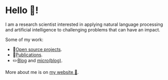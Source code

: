 # Hello 👋!

I am a research scientist interested in applying natural language processing and artificial intelligence to challenging problems that can have an impact.

Some of my work:

- 📖[Open source projects](https://github.com/setu4993?tab=repositories).
- 📰[Publications](https://setu.me/#publications).
- ✏️[Blog](https://setu4993.blogspot.com/) and [micro(blog)](https://micro.setu.me/).

More about me is on [my website 🔗](https://setu.me/).
